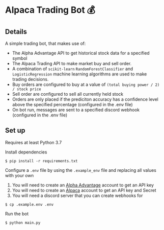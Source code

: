# Alpaca Trading Bot 💰

## Details
A simple trading bot, that makes use of:
- The Alpha Advantage API to get historical stock data for a specified symbol
- The Alpaca Trading API to make market buy and sell order. 
- A combination of `scikit-learn` `RandomForestClassifier` and `LogisticRegression` machine learning algorithms are used to make trading decisions.
- Buy orders are configured to buy at a value of `(total buying power / 2) / stock price`
- Sell order are configured to sell all currently held stock
- Orders are only placed if the prediciton accuracy has a confidence level above the specified percentage (configured in the .env file)
- On bot run, messages are sent to a specified discord webhook (configured in the .env file)

## Set up
Requires at least Python 3.7

Install dependencies
```
$ pip install -r requirements.txt
```
Configure a `.env` file by using the `.example_env` file and replacing all values with your own
1. You will need to create an [Alpha Advantage](https://www.alphavantage.co/) account to get an API key
2. You will need to create an [Alpaca](https://alpaca.markets/) account to get an API key and Secret
3. You will need a discord server that you can create webhooks for
```
$ cp .example.env .env
```
Run the bot
```
$ python main.py
```
